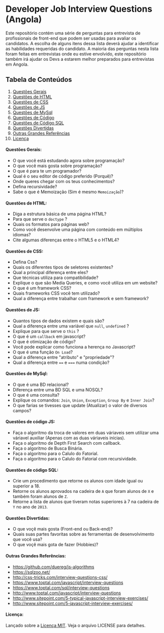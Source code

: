 # Developer Job Interview Questions (Angola)

Este repositório contém uma série de perguntas para entrevista de profissionais de front-end que podem ser usadas para avaliar os candidatos. A escolha de alguns itens dessa lista deverá ajudar a identificar as habilidades requeridas do candidato. A maioria das perguntas nesta lista foram feitas em entrevistas onde eu estive envolvido, este repositório também irá ajudar os Devs a estarem melhor preparados para entrevistas em Angola.   

## Tabela de Conteúdos

  1. [Questões Gerais](#general)
  1. [Questões de HTML](#html)
  1. [Questões de CSS](#css)
  1. [Questões de JS](#js)
  1. [Questões de MySql](#mysql)
  1. [Questões de Código](#jscode)
  1. [Questões de Código SQL](#sqlcode)
  1. [Questões Divertidas](#fun)
  1. [Outras Grandes Referências](#references)
  1. [Licença](#license)

#### <a name='general'>Questões Gerais:</a>

* O que você está estudando agora sobre programação?
* O que você mais gosta sobre programação?
* O que é para te um programador?
* Qual é o seu editor de código preferido (Porquê)?
* Onde queres chegar com os teus conhecimentos?
* Defina recursividade?
* Sabe o que é Memoização (Sim é mesmo `Memoização`)?


#### <a name='html'>Questões de HTML:</a>

* Diga a estrutura básica de uma página HTML?
* Para que serve o `doctype` ?
* Quais os formatos para páginas web?
* Como você desenvolve uma página com conteúdo em múltiplos idiomas?
* Cite algumas diferenças entre o HTML5 e o HTML4?

#### <a name='css'>Questões de CSS:</a>

* Defina Css?
* Quais os diferentes tipos de seletores existentes? 
* Qual a principal diferença entre eles?
* Que técnicas utiliza para compatibilidade?
* Explique o que são Media Queries, e como você utiliza em um website?
* O que é um framework CSS? 
* Quais frameworks CSS você tem utilizado?
* Qual a diferença entre trabalhar com framework e sem framework?

#### <a name='js'>Questões de JS:</a>

* Quantos tipos de dados existem e quais são?
* Qual a diferença entre uma variável que `null`,  `undefined` ?
* Explique para que serve o `this` ?
* O que é um `callback` em javascript?
* O que é otimização de código?
* Você pode explicar como funciona a herença no Javascript?
* O que é uma função `On Load`?
* Qual a diferença entre "atributo" e "propriedade"?
* Qual a diferença entre `==` e `===` numa condição?

#### <a name='mysql'>Questões de MySql:</a>

* O que é uma BD relacional?
* Diferença entre uma BD SQL e uma NOSQL?
* O que é uma consulta?
* Explique os comandos: `Join`, `Union`, `Exception`, `Group By` e `Inner Join`?
* O que farias se tivesses que update (Atualizar) o valor de diversos campos?

#### <a name='jscode'>Questões de código JS:</a>

* Faça o algoritmo da troca de valores em duas váriaveis sem utilizar uma váriavel auxiliar (Apenas com as duas váriaveis inícias).
* Faça o algoritmo de Depth First Search com callback.
* Faça o algoritmo de Busca Binária.
* Faça o algoritmo para o Calulo do Fatorial.
* Faça o algoritmo para o Calulo do Fatorial com recursividade.


#### <a name='sqlcode'>Questões de código SQL:</a>

* Crie um procedimento que retorne os alunos com idade igual ou superior a 18.
* Retorne os alunos aprovados na cadeira de `A` que foram alunos de `X` e também foram alunos de `Z`.
* Retorne a lista de alunos que tiveram notas superiores à 7 na cadeira de `Y` no ano de `2013`.

#### <a name='fun'>Questões Divertidas:</a>

* O que voçê mais gosta (Front-end ou Back-end)?
* Quais suas partes favoritas sobre as ferramentas de desenvolvimento que você usa?
* O que voçê mais gota de fazer (Hobbies)?


#### <a name='references'>Outras Grandes Referências:</a>

* https://github.com/duereg/js-algorithms
* https://sqlzoo.net/
* http://css-tricks.com/interview-questions-css/
* https://www.toptal.com/javascript/interview-questions
* https://www.toptal.com/sql/interview-questions
* http://www.toptal.com/javascript/interview-questions
* http://www.sitepoint.com/5-typical-javascript-interview-exercises/
* http://www.sitepoint.com/5-javascript-interview-exercises/

#### <a name='license'>Licença:</a>

Lançado sobre a [Licença MIT](http://opensource.org/licenses/MIT). Veja o arquivo LICENSE para detalhes.
